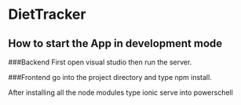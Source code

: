 # DietTracker

## How to start the App in development mode 


###Backend
First open visual studio then run the server.

###Frontend
go into the project directory and type npm install. 

After installing all the node modules type ionic serve into powerschell

